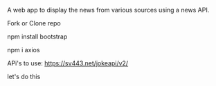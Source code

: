 ﻿A web app to display the news from various sources using a news API.

Fork or Clone repo

npm install bootstrap




npm i axios

APi's to use:
https://sv443.net/jokeapi/v2/

let's do this
